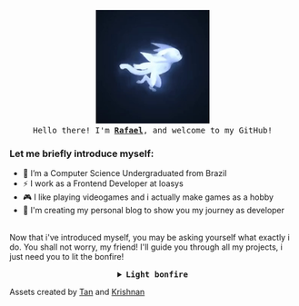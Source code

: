 <p align="center">
  <img src="https://raw.githubusercontent.com/rafahsena/rafahsena/main/assets/ori.gif" width="200"/>
  <br>
  <samp>
    Hello there! I'm <b><a rel="nofollow noopener noreferrer" target="_blank" href="https://blog.rafahsena.dev/">Rafael</a></b>, and welcome to my GitHub!
    <h3>Let me briefly introduce myself:</h3>
    <ul>
      <li>🔭 I’m a Computer Science Undergraduated from Brazil</li>
      <li>⚡ I work as a Frontend Developer at Ioasys</li>
      <li>🎮 I like playing videogames and i actually make games as a hobby</li>
      <li>💬 I'm creating my personal blog to show you my journey as developer</li>
    </ul>
    <br>
      Now that i've introduced myself, you may be asking yourself what exactly i do.
      You shall not worry, my friend! I'll guide you through all my projects, i just need you to lit the bonfire!
    <br>

</samp>


</p>


<details align="center">

<summary> <b> <samp> Light bonfire </samp></b></summary>
<samp>
 <b><h2 style="color: #fc6203">B O N F I R E &nbsp; L I T !</h2> </b>

<img src="https://raw.githubusercontent.com/TanZng/TanZng/master/assets/bonefire.gif" width="200"/>

Current Project: <a href="https://blog.rafahsena.dev">My Personal Blog.</a>

<p align="center">
  <a rel="nofollow noopener noreferrer" target="_blank" href="https://www.linkedin.com/in/rafahsena/">
  <img src="https://raw.githubusercontent.com/rafahsena/rafahsena/main/assets/linkedin.png" width="30px" alt="LinkedIn"></a>
  &nbsp; &nbsp;
  <a rel="nofollow noopener noreferrer" target="_blank" href="https://twitter.com/rafa_hsena">
  <img src="https://raw.githubusercontent.com/rafahsena/rafahsena/main/assets/twitter.png" width="30px" alt="Twitter"></a>
  &nbsp;
  &nbsp;
  <a rel="nofollow noopener noreferrer" target="_blank" href="https://blog.rafahsena.dev/">
  <img src="https://raw.githubusercontent.com/rafahsena/rafahsena/main/assets/estus_flask.png" width="23px" alt="Secret"></a>
</p> 


</samp>
</details>

Assets created by <a href="https://tanx.dev/">Tan</a> and <a href="https://akhilgkrishnan.me">Krishnan</a>
